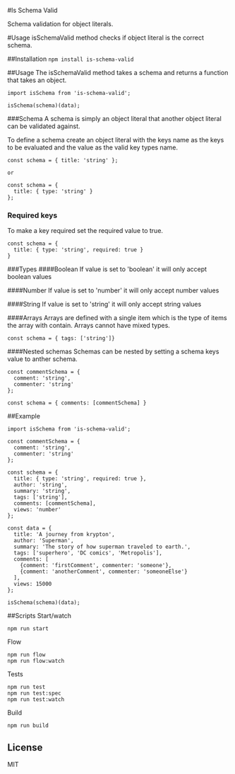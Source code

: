#Is Schema Valid

Schema validation for object literals.

#Usage
isSchemaValid method checks if object literal is the correct schema.


##Installation
`npm install is-schema-valid`


##Usage
The isSchemaValid method takes a schema and returns a function that takes an object.

```
import isSchema from 'is-schema-valid';

isSchema(schema)(data);
```

###Schema
A schema is simply an object literal that another object literal can be validated against.

To define a schema create an object literal with the keys name as the keys to be evaluated and the value as the valid key types name.

```
const schema = { title: 'string' };

or

const schema = {
  title: { type: 'string' }
};
```


### Required keys
To make a key required set the required value to true.
```
const schema = {
  title: { type: 'string', required: true }
}
```


###Types
####Boolean
If value is set to 'boolean' it will only accept boolean values

####Number
If value is set to 'number' it will only accept number values

####String
If value is set to 'string' it will only accept string values

####Arrays
Arrays are defined with a single item which is the type of items the array with contain.
Arrays cannot have mixed types.

```
const schema = { tags: ['string']}
```


####Nested schemas
Schemas can be nested by setting a schema keys value to anther schema.


```
const commentSchema = {
  comment: 'string',
  commenter: 'string'
};

const schema = { comments: [commentSchema] }
```


##Example
```
import isSchema from 'is-schema-valid';

const commentSchema = {
  comment: 'string',
  commenter: 'string'
};

const schema = {
  title: { type: 'string', required: true },
  author: 'string',
  summary: 'string',
  tags: ['string'],
  comments: [commentSchema],
  views: 'number'
};

const data = {
  title: 'A journey from krypton',
  author: 'Superman',
  summary: 'The story of how superman traveled to earth.',
  tags: ['superhero', 'DC comics', 'Metropolis'],
  comments: [
    {comment: 'firstComment', commenter: 'someone'},
    {comment: 'anotherComment', commenter: 'someoneElse'}
  ],
  views: 15000
};

isSchema(schema)(data);
```


##Scripts
Start/watch
```
npm run start
```

Flow
```
npm run flow
npm run flow:watch
```

Tests
```
npm run test
npm run test:spec
npm run test:watch
```

Build
```
npm run build
```

## License
MIT
